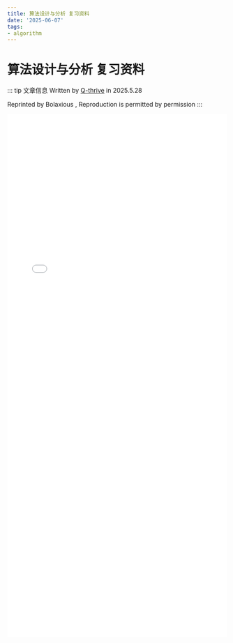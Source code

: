 ```yaml
---
title: 算法设计与分析 复习资料
date: '2025-06-07'
tags:
- algorithm
---
```


# 算法设计与分析 复习资料
::: tip 文章信息
Written by [Q-thrive](https://github.com/Qthrive) in 2025.5.28

Reprinted by Bolaxious , Reproduction is permitted by permission
::: 

<embed src="/BemoDB/review.pdf" type="application/pdf" width="100%" height="1200px" />